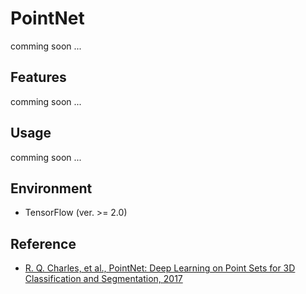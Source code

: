 # PointNet

comming soon ...

## Features

comming soon ...

## Usage

comming soon ...

## Environment

- TensorFlow (ver. >= 2.0)

## Reference
- [R. Q. Charles, et al., PointNet: Deep Learning on Point Sets for 3D Classification and Segmentation, 2017](https://arxiv.org/pdf/1612.00593.pdf)